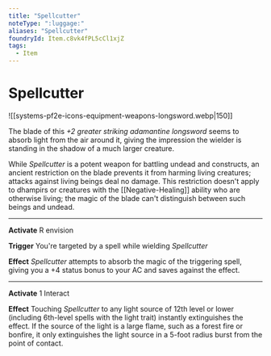 ```yaml
---
title: "Spellcutter"
noteType: ":luggage:"
aliases: "Spellcutter"
foundryId: Item.c8vk4fPL5cCl1xjZ
tags:
  - Item
---
```


# Spellcutter
![[systems-pf2e-icons-equipment-weapons-longsword.webp|150]]

The blade of this _+2 greater striking adamantine longsword_ seems to absorb light from the air around it, giving the impression the wielder is standing in the shadow of a much larger creature.

While _Spellcutter_ is a potent weapon for battling undead and constructs, an ancient restriction on the blade prevents it from harming living creatures; attacks against living beings deal no damage. This restriction doesn't apply to dhampirs or creatures with the [[Negative-Healing]] ability who are otherwise living; the magic of the blade can't distinguish between such beings and undead.

* * *

**Activate** R envision

**Trigger** You're targeted by a spell while wielding _Spellcutter_

**Effect** _Spellcutter_ attempts to absorb the magic of the triggering spell, giving you a +4 status bonus to your AC and saves against the effect.

* * *

**Activate** 1 Interact

**Effect** Touching _Spellcutter_ to any light source of 12th level or lower (including 6th-level spells with the light trait) instantly extinguishes the effect. If the source of the light is a large flame, such as a forest fire or bonfire, it only extinguishes the light source in a 5-foot radius burst from the point of contact.
